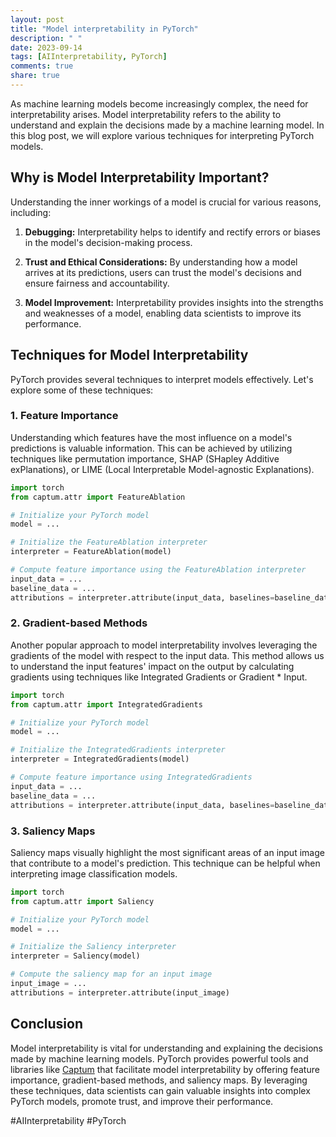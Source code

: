 ```yaml
---
layout: post
title: "Model interpretability in PyTorch"
description: " "
date: 2023-09-14
tags: [AIInterpretability, PyTorch]
comments: true
share: true
---
```


As machine learning models become increasingly complex, the need for interpretability arises. Model interpretability refers to the ability to understand and explain the decisions made by a machine learning model. In this blog post, we will explore various techniques for interpreting PyTorch models.

## Why is Model Interpretability Important?

Understanding the inner workings of a model is crucial for various reasons, including:

1. **Debugging:** Interpretability helps to identify and rectify errors or biases in the model's decision-making process.

2. **Trust and Ethical Considerations:** By understanding how a model arrives at its predictions, users can trust the model's decisions and ensure fairness and accountability.

3. **Model Improvement:** Interpretability provides insights into the strengths and weaknesses of a model, enabling data scientists to improve its performance.

## Techniques for Model Interpretability

PyTorch provides several techniques to interpret models effectively. Let's explore some of these techniques:

### 1. Feature Importance

Understanding which features have the most influence on a model's predictions is valuable information. This can be achieved by utilizing techniques like permutation importance, SHAP (SHapley Additive exPlanations), or LIME (Local Interpretable Model-agnostic Explanations).

```python
import torch
from captum.attr import FeatureAblation

# Initialize your PyTorch model
model = ...

# Initialize the FeatureAblation interpreter
interpreter = FeatureAblation(model)

# Compute feature importance using the FeatureAblation interpreter
input_data = ...
baseline_data = ...
attributions = interpreter.attribute(input_data, baselines=baseline_data)
```

### 2. Gradient-based Methods

Another popular approach to model interpretability involves leveraging the gradients of the model with respect to the input data. This method allows us to understand the input features' impact on the output by calculating gradients using techniques like Integrated Gradients or Gradient * Input.

```python
import torch
from captum.attr import IntegratedGradients

# Initialize your PyTorch model
model = ...

# Initialize the IntegratedGradients interpreter
interpreter = IntegratedGradients(model)

# Compute feature importance using IntegratedGradients
input_data = ...
baseline_data = ...
attributions = interpreter.attribute(input_data, baselines=baseline_data)
```

### 3. Saliency Maps

Saliency maps visually highlight the most significant areas of an input image that contribute to a model's prediction. This technique can be helpful when interpreting image classification models.

```python
import torch
from captum.attr import Saliency

# Initialize your PyTorch model
model = ...

# Initialize the Saliency interpreter
interpreter = Saliency(model)

# Compute the saliency map for an input image
input_image = ...
attributions = interpreter.attribute(input_image)
```

## Conclusion

Model interpretability is vital for understanding and explaining the decisions made by machine learning models. PyTorch provides powerful tools and libraries like [Captum](https://captum.ai/) that facilitate model interpretability by offering feature importance, gradient-based methods, and saliency maps. By leveraging these techniques, data scientists can gain valuable insights into complex PyTorch models, promote trust, and improve their performance.

#AIInterpretability #PyTorch